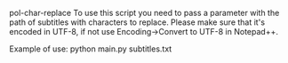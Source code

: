 pol-char-replace
To use this script you need to pass a parameter with the path of subtitles with characters to replace.
Please make sure that it's encoded in UTF-8, if not use Encoding->Convert to UTF-8 in Notepad++.

Example of use:
python main.py subtitles.txt